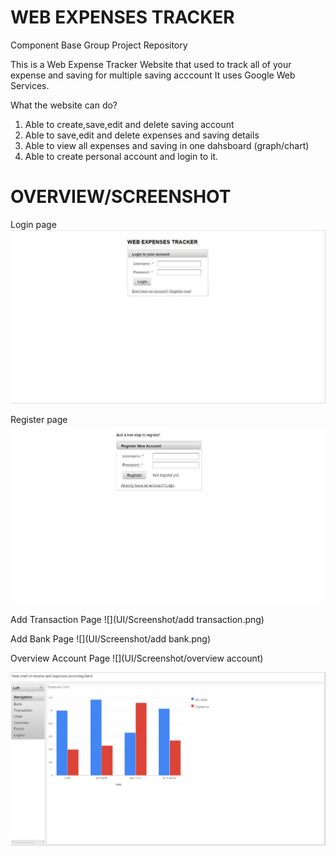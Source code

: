 # WEB EXPENSES TRACKER
Component Base Group Project Repository

This is a Web Expense Tracker
Website that used to track all of your expense and saving for multiple saving acccount
It uses Google Web Services.

What the website can do?
1. Able to create,save,edit and delete saving account
2. Able to save,edit and delete expenses and saving details
3. Able to view all expenses and saving in one dahsboard (graph/chart)
4. Able to create personal account and login to it.

# OVERVIEW/SCREENSHOT

Login page
![](UI/Screenshot/login.jpg)

Register page
![](UI/Screenshot/register.jpg)

Add Transaction Page
![](UI/Screenshot/add transaction.png)

Add Bank Page
![](UI/Screenshot/add bank.png)

Overview Account Page
![](UI/Screenshot/overview account)

![](UI/Screenshot/chart.png)
